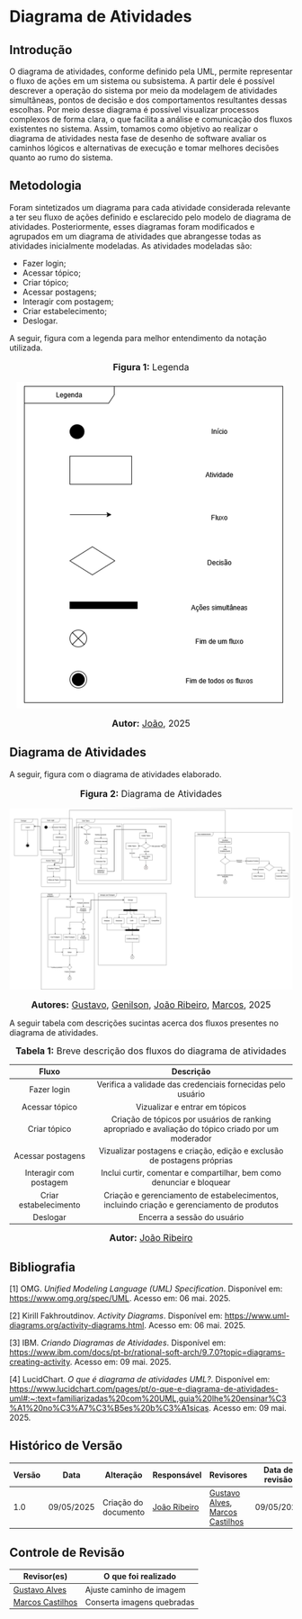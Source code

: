 # Diagrama de Atividades

## Introdução

O diagrama de atividades, conforme definido pela UML, permite representar o fluxo de ações em um sistema ou subsistema. A partir dele é possível descrever a operação do sistema por meio da modelagem de atividades simultâneas, pontos de decisão e dos comportamentos resultantes dessas escolhas.
Por meio desse diagrama é possível visualizar processos complexos de forma clara, o que facilita a análise e comunicação dos fluxos existentes no sistema. Assim, tomamos como objetivo ao realizar o diagrama de atividades nesta fase de desenho de software avaliar os caminhos lógicos e alternativas de execução e tomar melhores decisões quanto ao rumo do sistema.

## Metodologia

Foram sintetizados um diagrama para cada atividade considerada relevante a ter seu fluxo de ações definido e esclarecido pelo modelo de diagrama de atividades. Posteriormente, esses diagramas foram modificados e agrupados em um diagrama de atividades que abrangesse todas as atividades inicialmente modeladas. As atividades modeladas são:

- Fazer login;
- Acessar tópico;
- Criar tópico;
- Acessar postagens;
- Interagir com postagem;
- Criar estabelecimento;
- Deslogar.

A seguir, figura com a legenda para melhor entendimento da notação utilizada.

<center>
<font size="3"><p style="text-align: center"><b>Figura 1:</b>  Legenda </p></font>

![Diagrama de Atividades Legenda.png](docs/Modelagem/foco2/DiagramadeAtividadesLegenda.png)

<font size="3"><p style="text-align: center"><b>Autor:</b>  [João](https://github.com/Joa0V), 2025</p></font>
</center>

## Diagrama de Atividades

A seguir, figura com o diagrama de atividades elaborado.

<center>
<font size="3"><p style="text-align: center"><b>Figura 2:</b>  Diagrama de Atividades </p></font>

![DiagramaAtividadesv4.png](docs/Modelagem/foco2/DiagramaAtividadesv4.png)

<font size="3"><p style="text-align: center"><b>Autores:</b>  [Gustavo](), [Genilson](), [João Ribeiro](https://github.com/Joa0V), [Marcos](https://github.com/Marcosatc147), 2025</p></font>
</center>

A seguir tabela com descrições sucintas acerca dos fluxos presentes no diagrama de atividades.

<center>
<font size="3"><b>Tabela 1:</b> Breve descrição dos fluxos do diagrama de atividades</font>

| Fluxo | Descrição |
|:-----:|:---------:|
| Fazer login | Verifica a validade das credenciais fornecidas pelo usuário |
| Acessar tópico | Vizualizar e entrar em tópicos |
| Criar tópico | Criação de tópicos por usuários de ranking apropriado e avaliação do tópico criado por um moderador|
| Acessar postagens| Vizualizar postagens e criação, edição e exclusão de postagens próprias |
| Interagir com postagem | Inclui curtir, comentar e compartilhar, bem como denunciar e bloquear  |
| Criar estabelecimento | Criação e gerenciamento de estabelecimentos, incluindo criação e gerenciamento de produtos |
| Deslogar | Encerra a sessão do usuário |

<font size="3"><b>Autor:</b> <a href="https://github.com/Joa0V">João Ribeiro</a></font> 
</center>

## Bibliografia

[1] OMG. *Unified Modeling Language (UML) Specification*. Disponível em: https://www.omg.org/spec/UML. Acesso em: 06 mai. 2025.

[2] Kirill Fakhroutdinov. *Activity Diagrams*. Disponível em: https://www.uml-diagrams.org/activity-diagrams.html. Acesso em: 06 mai. 2025.

[3] IBM. *Criando Diagramas de Atividades*. Disponível em: https://www.ibm.com/docs/pt-br/rational-soft-arch/9.7.0?topic=diagrams-creating-activity. Acesso em: 09 mai. 2025.

[4] LucidChart. *O que é diagrama de atividades UML?*. Disponível em: https://www.lucidchart.com/pages/pt/o-que-e-diagrama-de-atividades-uml#:~:text=familiarizadas%20com%20UML,guia%20lhe%20ensinar%C3%A1%20no%C3%A7%C3%B5es%20b%C3%A1sicas. Acesso em: 09 mai. 2025.

## Histórico de Versão

| Versão | Data       | Alteração              | Responsável     | Revisores          | Data de revisão |
|--------|------------|------------------------|------------------|-------------------|------------------|
| 1.0    | 09/05/2025 | Criação do documento   | [João Ribeiro](https://github.com/Joa0V)  |  [Gustavo Alves](https://github.com/gustaallves), [Marcos Castilhos](https://github.com/Marcosatc147)  |    09/05/2025    |

## Controle de Revisão

| Revisor(es)      | O que foi realizado                                      |
|------------------|----------------------------------------------------------|
|  [Gustavo Alves](https://github.com/gustaallves) |    Ajuste caminho de imagem         |
|  [Marcos Castilhos](https://github.com/gustaallves) |    Conserta imagens quebradas        |